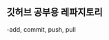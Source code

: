 ## 깃허브 공부용 레파지토리

-add, commit, push, pull

<code>
<!DOCTYPE html>
<html lang="en">
<head>
    <meta charset="UTF-8">
    <meta http-equiv="X-UA-Compatible" content="IE=edge">
    <meta name="viewport" content="width=device-width, initial-scale=1.0">
    <title>Document</title>
    <style>
       .box {
        width: 250px;
        height: 250px;

        padding: 20px;
        border: 20px solid blue;
        margin: 20px;
        background-color: lavender;
       
       }
       .text1{
        font-weight: bold;
        font-size: 25px;
       }
        
    </style>
</head>
<body>
    <div class="box">
        <p>Lorem ipsum dolor, sit amet consectetur adlipiscing elit. perferendis 
            magnam pariatur accusantium minus cumque quis ex
            exerctiationem maxime enim voluptates nemo ea simillique fuga, iste 
            odio obcaccati facillis officiis totam.
        </p>
       <p class="text1">
        안녕하세요~!
       </p>
    </div>
</body>
</html>
</code>